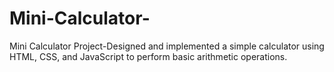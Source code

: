 # Mini-Calculator-
 Mini Calculator Project-Designed and implemented a simple calculator using HTML, CSS, and JavaScript to perform basic arithmetic operations.
